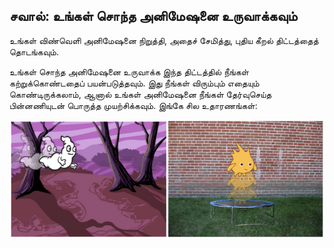## சவால்: உங்கள் சொந்த அனிமேஷனை உருவாக்கவும்

உங்கள் விண்வெளி அனிமேஷனை நிறுத்தி, அதைச் சேமித்து, புதிய கீறல் திட்டத்தைத் தொடங்கவும்.

உங்கள் சொந்த அனிமேஷனை உருவாக்க இந்த திட்டத்தில் நீங்கள் கற்றுக்கொண்டதைப் பயன்படுத்தவும். இது நீங்கள் விரும்பும் எதையும் கொண்டிருக்கலாம், ஆனால் உங்கள் அனிமேஷனை நீங்கள் தேர்வுசெய்த பின்னணியுடன் பொருத்த முயற்சிக்கவும். இங்கே சில உதாரணங்கள்:

![திரைப்பிடிப்பு](images/space-egs.png)